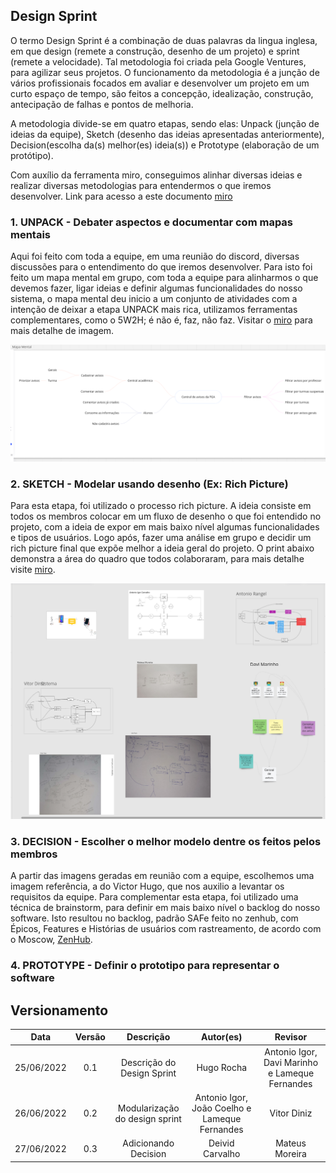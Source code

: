 ## Design Sprint

O termo Design Sprint é a combinação de duas palavras da lingua inglesa, em que design (remete a construção, desenho de um projeto) e sprint (remete a velocidade). Tal metodologia foi criada pela Google Ventures, para agilizar seus projetos. O funcionamento da metodologia é a junção de vários profissionais focados em avaliar e desenvolver um projeto em um curto espaço de tempo, são feitos a concepção, idealização, construção, antecipação de falhas e pontos de melhoria.

A metodologia divide-se em quatro etapas, sendo elas: Unpack (junção de ideias da equipe), Sketch (desenho das ideias apresentadas anteriormente), Decision(escolha da(s) melhor(es) ideia(s)) e Prototype (elaboração de um protótipo).

Com auxílio da ferramenta miro, conseguimos alinhar diversas ideias e realizar diversas metodologias para entendermos o que iremos desenvolver. Link para acesso a este documento [miro](https://miro.com/app/board/uXjVOrXcOYI=/?share_link_id=260970383105)

### 1. UNPACK - Debater aspectos e documentar com mapas mentais

Aqui foi feito com toda a equipe, em uma reunião do discord, diversas discussões para o entendimento do que iremos desenvolver. Para isto foi feito um mapa mental em grupo, com toda a equipe para alinharmos o que devemos fazer, ligar ideias e definir algumas funcionalidades do nosso sistema, o mapa mental deu inicio a um conjunto de atividades com a intenção de deixar a etapa UNPACK mais rica, utilizamos ferramentas complementares, como o 5W2H; é não é, faz, não faz. Visitar o [miro](https://miro.com/app/board/uXjVOrXcOYI=/?share_link_id=260970383105) para mais detalhe de imagem.

![Mapa Mental](../../assets/img/mapa_mental.png)

### 2. SKETCH - Modelar usando desenho (Ex: Rich Picture)

Para esta etapa, foi utilizado o processo rich picture. A ideia consiste em todos os membros colocar em um fluxo de desenho o que foi entendido no projeto, com a ideia de expor em mais baixo nível algumas funcionalidades e tipos de usuários. Logo após, fazer uma análise em grupo e decidir um rich picture final que expõe melhor a ideia geral do projeto. O print abaixo demonstra a área do quadro que todos colaboraram, para mais detalhe visite [miro](https://miro.com/app/board/uXjVOrXcOYI=/?share_link_id=260970383105).

![Rich Picture](../../assets/img/rich_picture.png)

### 3. DECISION - Escolher o melhor modelo dentre os feitos pelos membros

A partir das imagens geradas em reunião com a equipe, escolhemos uma imagem referência, a do Victor Hugo, que nos auxilio a levantar os requisitos da equipe. Para complementar esta etapa, foi utilizado uma técnica de brainstorm, para definir em mais baixo nível o backlog do nosso software. Isto resultou no backlog, padrão SAFe feito no zenhub, com Épicos, Features e Histórias de usuários com rastreamento, de acordo com o Moscow, [ZenHub](https://github.com/unbarqdsw2022-1/2022.1_g1_fgavisos#workspaces/time-de-engenheiros-62b3aa2dbcd7690018a4060e/board).

### 4. PROTOTYPE - Definir o prototipo para representar o software



## Versionamento

| Data       | Versão |  Descrição         | Autor(es)                | Revisor         |
|:----------:|:------:| :-----------------:| :-----------------------------------------------------------------: | :-------------: |
| 25/06/2022 | 0.1   | Descrição do Design Sprint  | Hugo Rocha | Antonio Igor, Davi Marinho e Lameque Fernandes   |
| 26/06/2022 | 0.2    | Modularização do design sprint | Antonio Igor, João Coelho e Lameque Fernandes | Vitor Diniz |
| 27/06/2022 | 0.3    | Adicionando Decision | Deivid Carvalho | Mateus Moreira |